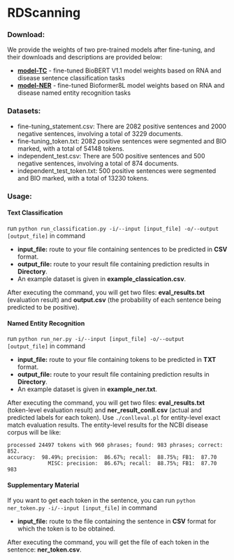 # RDScanning
### Download:

We provide the weights of two pre-trained models after fine-tuning, and their downloads and descriptions are provided below:
* **[model-TC](https://cellknowledge.com.cn/RDScanning/model1-TC.rar)** - fine-tuned BioBERT V1.1 model weights based on RNA and disease sentence classification tasks
* **[model-NER](https://cellknowledge.com.cn/RDScanning/model2-NER-RD.rar)** - fine-tuned Bioformer8L model weights based on RNA and disease named entity recognition tasks
### Datasets:

- fine-tuning_statement.csv: There are 2082 positive sentences and 2000 negative sentences, involving a total of 3229 documents.
- fine-tuning_token.txt: 2082 positive sentences were segmented and BIO marked, with a total of 54148 tokens.
- independent_test.csv: There are 500 positive sentences and 500 negative sentences, involving a total of 874 documents.
- independent_test_token.txt: 500 positive sentences were segmented and BIO marked, with a total of 13230 tokens.
### Usage:
#### Text Classification

run `python run_classification.py -i/--input [input_file] -o/--output [output_file]` in command

- **input_file:** route to your file containing sentences to be predicted in **CSV** format.
- **output_file:** route to your result file containing prediction results in **Directory**.
- An example dataset is given in **example_classication.csv**.
  
After executing the command, you will get two files: **eval_results.txt** (evaluation result) and **output.csv** (the probability of each sentence being predicted to be positive).
#### Named Entity Recognition

run `python run_ner.py -i/--input [input_file] -o/--output [output_file]` in command

- **input_file:** route to your file containing tokens to be predicted in **TXT** format.
- **output_file:** route to your result file containing prediction results in **Directory**.
- An example dataset is given in **example_ner.txt**.

After executing the command, you will get two files: **eval_results.txt** (token-level evaluation result) and **ner_result_conll.csv** (actual and predicted labels for each token).
Use `./conlleval.pl` for entity-level exact match evaluation results.
The entity-level results for the NCBI disease corpus will be like:
```
processed 24497 tokens with 960 phrases; found: 983 phrases; correct: 852.
accuracy:  98.49%; precision:  86.67%; recall:  88.75%; FB1:  87.70
             MISC: precision:  86.67%; recall:  88.75%; FB1:  87.70  983
``` 
#### Supplementary Material

If you want to get each token in the sentence, you can run `python ner_token.py -i/--input [input_file]` in command
- **input_file:** route to the file containing the sentence in **CSV** format for which the token is to be obtained.

After executing the command, you will get the file of each token in the sentence: **ner_token.csv**.
